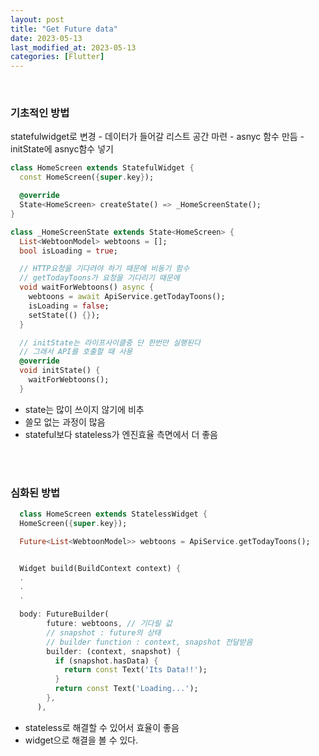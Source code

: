 ```yaml
---
layout: post
title: "Get Future data"
date: 2023-05-13
last_modified_at: 2023-05-13
categories: [Flutter]
---
```


<br>

### 기초적인 방법

statefulwidget로 변경 - 데이터가 들어갈 리스트 공간 마련 - asnyc 함수 만듬 - initState에 asnyc함수 넣기

```dart
class HomeScreen extends StatefulWidget {
  const HomeScreen({super.key});

  @override
  State<HomeScreen> createState() => _HomeScreenState();
}

class _HomeScreenState extends State<HomeScreen> {
  List<WebtoonModel> webtoons = [];
  bool isLoading = true;

  // HTTP요청을 기다려야 하기 때문에 비동기 함수
  // getTodayToons가 요청을 기다리기 때문에
  void waitForWebtoons() async {
    webtoons = await ApiService.getTodayToons();
    isLoading = false;
    setState(() {});
  }

  // initState는 라이프사이클중 단 한번만 실행된다
  // 그래서 API를 호출할 때 사용
  @override
  void initState() {
    waitForWebtoons();
  }
```

- state는 많이 쓰이지 않기에 비추
- 쓸모 없는 과정이 많음
- stateful보다 stateless가 엔진효율 측면에서 더 좋음

<br><br>

### 심화된 방법

```dart
  class HomeScreen extends StatelessWidget {
  HomeScreen({super.key});

  Future<List<WebtoonModel>> webtoons = ApiService.getTodayToons();


  Widget build(BuildContext context) {
  .
  .
  .

  body: FutureBuilder(
        future: webtoons, // 기다릴 값
        // snapshot : future의 상태
        // builder function : context, snapshot 전달받음
        builder: (context, snapshot) {
          if (snapshot.hasData) {
            return const Text('Its Data!!');
          }
          return const Text('Loading...');
        },
      ),

```

- stateless로 해결할 수 있어서 효율이 좋음
- widget으로 해결을 볼 수 있다.

<br><br>
